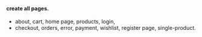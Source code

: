 #### create all pages.

- about, cart, home page, products, login,
- checkout, orders, error, payment, wishlist,
  register page, single-product.

